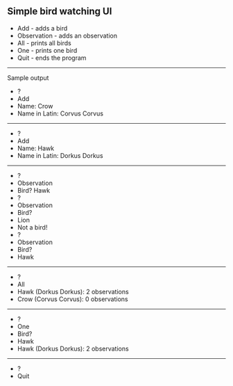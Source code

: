 Simple bird watching UI
---
- Add - adds a bird
- Observation - adds an observation
- All - prints all birds
- One - prints one bird
- Quit - ends the program
---
Sample output
- ? 
- Add
- Name: Crow
- Name in Latin: Corvus Corvus
---
- ? 
- Add
- Name: Hawk
- Name in Latin: Dorkus Dorkus
---
- ? 
- Observation
- Bird? Hawk
- ? 
- Observation
- Bird? 
- Lion
- Not a bird!
- ? 
- Observation
- Bird? 
- Hawk
---
- ? 
- All
- Hawk (Dorkus Dorkus): 2 observations
- Crow (Corvus Corvus): 0 observations
---
- ? 
- One
- Bird? 
- Hawk
- Hawk (Dorkus Dorkus): 2 observations
---
- ? 
- Quit
